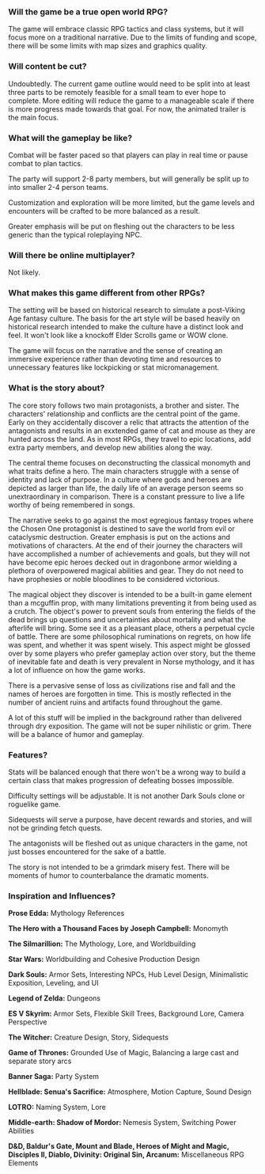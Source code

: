 ### Will the game be a true open world RPG?
The game will embrace classic RPG tactics and class systems, but it will focus more on a traditional narrative.  Due to the limits of funding and scope, there will be some limits with map sizes and graphics quality.

### Will content be cut?
Undoubtedly.  The current game outline would need to be split into at least three parts to be remotely feasible for a small team to ever hope to complete.  More editing will reduce the game to a manageable scale if there is more progress made towards that goal.  For now, the animated trailer is the main focus.

### What will the gameplay be like?
Combat will be faster paced so that players can play in real time or pause combat to plan tactics.  

The party will support 2-8 party members, but will generally be split up to into smaller 2-4 person teams.

Customization and exploration will be more limited, but the game levels and encounters will be crafted to be more balanced as a result.

Greater emphasis will be put on fleshing out the characters to be less generic than the typical roleplaying NPC.  

### Will there be online multiplayer?
Not likely.

### What makes this game different from other RPGs?
The setting will be based on historical research to simulate a post-Viking Age fantasy culture. The basis for the art style will be based heavily on historical research intended to make the culture have a distinct look and feel. It won't look like a knockoff Elder Scrolls game or WOW clone.

The game will focus on the narrative and the sense of creating an immersive experience rather than devoting time and resources to unnecessary features like lockpicking or stat micromanagement.  

### What is the story about?

The core story follows two main protagonists, a brother and sister.  The characters' relationship and conflicts are the central point of the game.  Early on they accidentally discover a relic that attracts the attention of the antagonists and results in an exxtended game of cat and mouse as they are hunted across the land. As in most RPGs, they travel to epic locations, add extra party members, and develop new abilities along the way.

The central theme focuses on deconstructing the classical monomyth and what traits define a hero.  The main characters struggle with a sense of identity and lack of purpose.  In a culture where gods and heroes are depicted as larger than life, the daily life of an average person seems so unextraordinary in comparison.  There is a constant pressure to live a life worthy of being remembered in songs.

The narrative seeks to go against the most egregious fantasy tropes where the Chosen One protagonist is destined to save the world from evil or cataclysmic destruction.  Greater emphasis is put on the actions and motivations of characters.  At the end of their journey the characters will have accomplished a number of achievements and goals, but they will not have become epic heroes decked out in dragonbone armor wielding a plethora of overpowered magical abilities and gear.  They do not need to have prophesies or noble bloodlines to be considered victorious.

The magical object they discover is intended to be a built-in game element than a mcguffin prop, with many limitations preventing it from being used as a crutch. The object's power to prevent souls from entering the fields of the dead brings up questions and uncertainties about mortality and what the afterlife will bring.  Some see it as a pleasant place, others a perpetual cycle of battle.  There are some philosophical ruminations on regrets, on how life was spent, and whether it was spent wisely.  This aspect might be glossed over by some players who prefer gameplay action over story, but the theme of inevitable fate and death is very prevalent in Norse mythology, and it has a lot of influence on how the game works.  

There is a pervasive sense of loss as civilizations rise and fall and the names of heroes are forgotten in time.  This is mostly reflected in the number of ancient ruins and artifacts found throughout the game.

A lot of this stuff will be implied in the background rather than delivered through dry exposition.  The game will not be super nihilistic or grim.  There will be a balance of humor and gameplay.

### Features?

Stats will be balanced enough that there won't be a wrong way to build a certain class that makes progression of defeating bosses impossible.

Difficulty settings will be adjustable.  It is not another Dark Souls clone or roguelike game.

Sidequests will serve a purpose, have decent rewards and stories, and will not be grinding fetch quests.

The antagonists will be fleshed out as unique characters in the game, not just bosses encountered for the sake of a battle.

The story is not intended to be a grimdark misery fest.  There will be moments of humor to counterbalance the dramatic moments.

### Inspiration and Influences?

**Prose Edda:** Mythology References

**The Hero with a Thousand Faces by Joseph Campbell:** Monomyth

**The Silmarillion:** The Mythology, Lore, and Worldbuilding

**Star Wars:** Worldbuilding and Cohesive Production Design

**Dark Souls:** Armor Sets, Interesting NPCs, Hub Level Design, Minimalistic Exposition, Leveling, and UI

**Legend of Zelda:** Dungeons

**ES V Skyrim:** Armor Sets, Flexible Skill Trees, Background Lore, Camera Perspective

**The Witcher:** Creature Design, Story, Sidequests

**Game of Thrones:** Grounded Use of Magic, Balancing a large cast and separate story arcs

**Banner Saga:** Party System

**Hellblade: Senua's Sacrifice:** Atmosphere, Motion Capture, Sound Design

**LOTRO:** Naming System, Lore

**Middle-earth: Shadow of Mordor:** Nemesis System, Switching Power Abilities

**D&D, Baldur's Gate, Mount and Blade, Heroes of Might and Magic, Disciples II, Diablo, Divinity: Original Sin, Arcanum:** 
Miscellaneous RPG Elements

